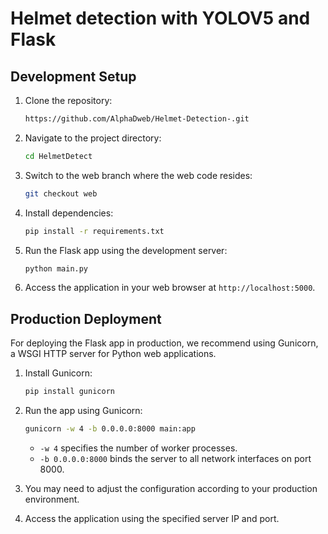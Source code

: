 # Helmet detection with YOLOV5 and Flask

## Development Setup

1. Clone the repository:
   ```bash
   https://github.com/AlphaDweb/Helmet-Detection-.git
   ```

2. Navigate to the project directory:
   ```bash
   cd HelmetDetect
   ```

3. Switch to the web branch where the web code resides:
    ```bash
   git checkout web
   ```

4. Install dependencies:
   ```bash
   pip install -r requirements.txt
   ```

5. Run the Flask app using the development server:
   ```bash
   python main.py
   ```

6. Access the application in your web browser at `http://localhost:5000`.

## Production Deployment

For deploying the Flask app in production, we recommend using Gunicorn, a WSGI HTTP server for Python web applications.

1. Install Gunicorn:
   ```bash
   pip install gunicorn
   ```

2. Run the app using Gunicorn:
   ```bash
   gunicorn -w 4 -b 0.0.0.0:8000 main:app
   ```

   - `-w 4` specifies the number of worker processes.
   - `-b 0.0.0.0:8000` binds the server to all network interfaces on port 8000.

3. You may need to adjust the configuration according to your production environment.

4. Access the application using the specified server IP and port.

  <br>
  <br>
